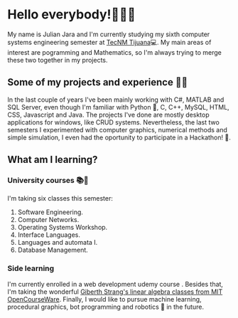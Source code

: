 # Hello everybody!👋👋✨

My name is Julian Jara and I'm currently studying my sixth computer systems engineering semester at [TecNM Tijuana](https://www.tijuana.tecnm.mx/)💻. My main areas of interest are pogramming and Mathematics, so I'm always trying to merge these two together in my projects.

## Some of my projects and experience 🐱‍💻
In the last couple of years I've been mainly working with C#, MATLAB and SQL Server, even though I'm familiar with Python 🐍, C, C++, MySQL, HTML, CSS, Javascript and Java. The projects I've done are mostly desktop applications for windows, like CRUD systems. Nevertheless, the last two semesters I experimented with computer graphics, numerical methods and simple simulation, I even had the oportunity to participate in a Hackathon! 🎉.   

## What am I learning?

### University courses 📚📓

I'm taking six classes this semester:
1. Software Engineering.
2. Computer Networks.
3. Operating Systems Workshop.
4. Interface Languages.
5. Languages and automata I.
6. Database Management.

### Side learning
I'm currently enrolled in a web development udemy course . Besides that, I'm taking the wonderful [Giberth Strang's linear algebra classes from MIT OpenCourseWare](https://www.youtube.com/watch?v=ZK3O402wf1c&list=PL49CF3715CB9EF31D&index=1).
Finally, I would like to pursue machine learning, procedural graphics, bot programming and robotics 🤖 in the future.


